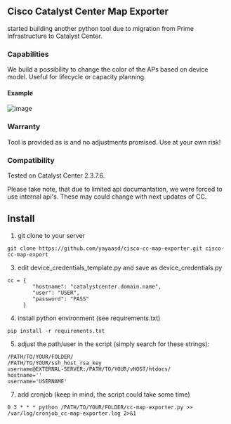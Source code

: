 ## Cisco Catalyst Center Map Exporter

started building another python tool due to migration from Prime Infrastructure to Catalyst Center.

### Capabilities
We build a possibility to change the color of the APs based on device model. Useful for lifecycle or capacity planning.

#### Example
![image](https://github.com/user-attachments/assets/be9f34cc-d49a-49df-8be9-fb2c6fcb2cf0)

### Warranty
Tool is provided as is and no adjustments promised. Use at your own risk!

### Compatibility
Tested on Catalyst Center 2.3.7.6.

Please take note, that due to limited api documantation, we were forced to use internal api's. These may could change with next updates of CC.

## Install
1. git clone to your server
```
git clone https://github.com/yayaasd/cisco-cc-map-exporter.git cisco-cc-map-export
```
3. edit device_credentials_template.py and save as device_credentials.py
```
cc = {
        "hostname": "catalystcenter.domain.name",
        "user": "USER",
        "password": "PASS"
     }
```
4. install python environment (see requirements.txt)
```
pip install -r requirements.txt
```
5. adjust the path/user in the script (simply search for these strings):
```
/PATH/TO/YOUR/FOLDER/
/PATH/TO/YOUR/ssh_host_rsa_key
username@EXTERNAL-SERVER:/PATH/TO/YOUR/vHOST/htdocs/
hostname=''
username='USERNAME'
```
7. add cronjob (keep in mind, the script could take some time)
```
0 3 * * * python /PATH/TO/YOUR/FOLDER/cc-map-exporter.py >> /var/log/cronjob_cc-map-exporter.log 2>&1
```
